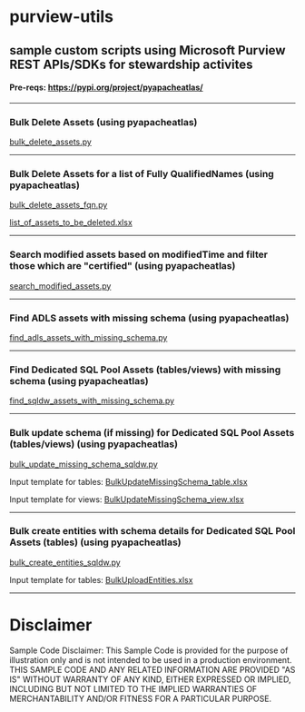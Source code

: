 # purview-utils

## sample custom scripts using Microsoft Purview REST APIs/SDKs for stewardship activites
#### Pre-reqs: https://pypi.org/project/pyapacheatlas/
---


### Bulk Delete Assets (using pyapacheatlas)
[bulk_delete_assets.py](https://github.com/gyanisinha/purview-utils/blob/main/bulk_delete_assets.py)

---

### Bulk Delete Assets for a list of Fully QualifiedNames (using pyapacheatlas)
[bulk_delete_assets_fqn.py](https://github.com/gyanisinha/purview-utils/blob/main/bulk_delete_assets_fqn.py)

[list_of_assets_to_be_deleted.xlsx](https://github.com/gyanisinha/purview-utils/files/9822982/list_of_assets_to_be_deleted.xlsx)

---

### Search modified assets based on modifiedTime and filter those which are "certified" (using pyapacheatlas)
[search_modified_assets.py](https://github.com/gyanisinha/purview-utils/blob/main/search_modified_assets.py)

---

### Find ADLS assets with missing schema (using pyapacheatlas)
[find_adls_assets_with_missing_schema.py](https://github.com/gyanisinha/purview-utils/blob/main/find_adls_assets_with_missing_schema.py)

---

### Find Dedicated SQL Pool Assets (tables/views) with missing schema (using pyapacheatlas)
[find_sqldw_assets_with_missing_schema.py](https://github.com/gyanisinha/purview-utils/blob/main/find_sqldw_assets_with_missing_schema.py)

---

### Bulk update schema (if missing) for Dedicated SQL Pool Assets (tables/views)  (using pyapacheatlas)

[bulk_update_missing_schema_sqldw.py](https://github.com/gyanisinha/purview-utils/blob/main/bulk_update_missing_schema_sqldw.py)

Input template for tables: [BulkUpdateMissingSchema_table.xlsx](https://github.com/gyanisinha/purview-utils/files/10143249/BulkUpdateMissingSchema_table.xlsx)

Input template for views: [BulkUpdateMissingSchema_view.xlsx](https://github.com/gyanisinha/purview-utils/files/10143264/BulkUpdateMissingSchema_view.xlsx)

---

### Bulk create entities with schema details for Dedicated SQL Pool Assets (tables)  (using pyapacheatlas)
[bulk_create_entities_sqldw.py](https://github.com/gyanisinha/purview-utils/blob/main/bulk_create_entities_sqldw.py)

Input template for tables: [BulkUploadEntities.xlsx](https://github.com/gyanisinha/purview-utils/files/10383537/BulkUploadEntities.xlsx)


---

# Disclaimer

Sample Code Disclaimer: This Sample Code is provided for the purpose of illustration only and is not intended to be used in a production environment. THIS SAMPLE CODE AND ANY RELATED INFORMATION ARE PROVIDED "AS IS" WITHOUT WARRANTY OF ANY KIND, EITHER EXPRESSED OR IMPLIED, INCLUDING BUT NOT LIMITED TO THE IMPLIED WARRANTIES OF MERCHANTABILITY AND/OR FITNESS FOR A PARTICULAR PURPOSE. 

